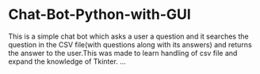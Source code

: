 # Chat-Bot-Python-with-GUI
This is a simple chat bot which asks a user a question and it searches the question in the CSV file(with questions along with its answers) and returns the answer to the user.This was made to learn handling of csv file and expand the knowledge of Tkinter.
...
